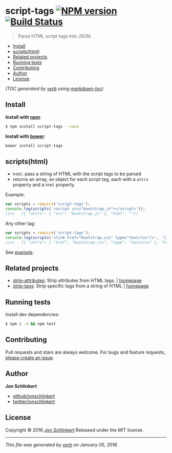 # script-tags [![NPM version](https://img.shields.io/npm/v/script-tags.svg)](https://www.npmjs.com/package/script-tags) [![Build Status](https://img.shields.io/travis/jonschlinkert/script-tags.svg)](https://travis-ci.org/jonschlinkert/script-tags)

> Parse HTML script tags into JSON.

- [Install](#install)
- [scripts(html)](#scripts-html-)
- [Related projects](#related-projects)
- [Running tests](#running-tests)
- [Contributing](#contributing)
- [Author](#author)
- [License](#license)

_(TOC generated by [verb](https://github.com/verbose/verb) using [markdown-toc](https://github.com/jonschlinkert/markdown-toc))_

## Install

**Install with [npm](https://www.npmjs.com/)**:

```sh
$ npm install script-tags --save
```

**Install with [bower](bower.io)**:

```bash
bower install script-tags
```

## scripts(html)

* `html`: pass a string of HTML with the script tags to be parsed
* returns an array, an object for each script tag, each with a `attrs` property and a `html` property.

Example:

```js
var scripts = require('script-tags');
console.log(scripts('<script src="bootstrap.js"></script>'));
//=>   [{ "attrs": { "src": "bootstrap.js" }, "html": ""}]
```

Any other tag:

```js
var scripts = require('script-tags');
console.log(scripts('<link href="bootstrap.css" type="text/css"/>', 'link')); // Will check for link tag instead of script!
//=>   [{ "attrs": { "href": "bootstrap.css", "type": "text/css" }, "html": ""}]
```

See [example](./test/example.json).

## Related projects

* [strip-attributes](https://www.npmjs.com/package/strip-attributes): Strip attributes from HTML tags. | [homepage](https://github.com/jonschlinkert/strip-attributes)
* [strip-tags](https://www.npmjs.com/package/strip-tags): Strip specific tags from a string of HTML | [homepage](https://github.com/jonschlinkert/strip-tags)

## Running tests

Install dev dependencies:

```sh
$ npm i -d && npm test
```

## Contributing

Pull requests and stars are always welcome. For bugs and feature requests, [please create an issue](https://github.com/jonschlinkert/script-tags/issues/new).

## Author

**Jon Schlinkert**

* [github/jonschlinkert](https://github.com/jonschlinkert)
* [twitter/jonschlinkert](http://twitter.com/jonschlinkert)

## License

Copyright © 2016 [Jon Schlinkert](https://github.com/jonschlinkert)
Released under the MIT license.

***

_This file was generated by [verb](https://github.com/verbose/verb) on January 05, 2016._
